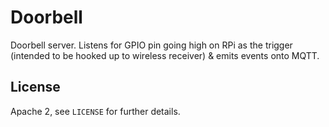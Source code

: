 # Doorbell

Doorbell server. Listens for GPIO pin going high on RPi as the trigger (intended to be hooked up to wireless receiver) & emits events onto MQTT.

## License

Apache 2, see `LICENSE` for further details.
